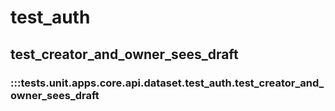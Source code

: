# test_auth

## test_creator_and_owner_sees_draft

### :::tests.unit.apps.core.api.dataset.test_auth.test_creator_and_owner_sees_draft

